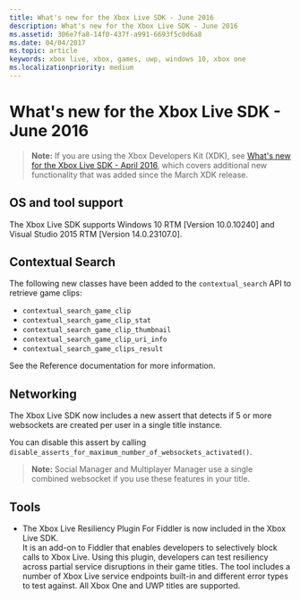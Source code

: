 ```yaml
---
title: What's new for the Xbox Live SDK - June 2016
description: What's new for the Xbox Live SDK - June 2016
ms.assetid: 306e7fa8-14f0-437f-a991-6693f5c0d6a8
ms.date: 04/04/2017
ms.topic: article
keywords: xbox live, xbox, games, uwp, windows 10, xbox one
ms.localizationpriority: medium
---
```


# What's new for the Xbox Live SDK - June 2016

> **Note:** If you are using the Xbox Developers Kit (XDK), see [What's new for the Xbox Live SDK - April 2016](live-whats-new-1604.md), which covers additional new functionality that was added since the March XDK release.


## OS and tool support

The Xbox Live SDK supports Windows 10 RTM [Version 10.0.10240] and Visual Studio 2015 RTM [Version 14.0.23107.0].


## Contextual Search

The following new classes have been added to the `contextual_search` API to retrieve game clips:
* `contextual_search_game_clip`
* `contextual_search_game_clip_stat`
* `contextual_search_game_clip_thumbnail`
* `contextual_search_game_clip_uri_info`
* `contextual_search_game_clips_result`

See the Reference documentation for more information.


## Networking

The Xbox Live SDK now includes a new assert that detects if 5 or more websockets are created per user in a single title instance.

You can disable this assert by calling `disable_asserts_for_maximum_number_of_websockets_activated()`.

> **Note:** Social Manager and Multiplayer Manager use a single combined websocket if you use these features in your title.


## Tools

* The Xbox Live Resiliency Plugin For Fiddler is now included in the Xbox Live SDK.  
It is an add-on to Fiddler that enables developers to selectively block calls to Xbox Live.
Using this plugin, developers can test resiliency across partial service disruptions in their game titles.
The tool includes a number of Xbox Live service endpoints built-in and different error types to test against.
All Xbox One and UWP titles are supported.
